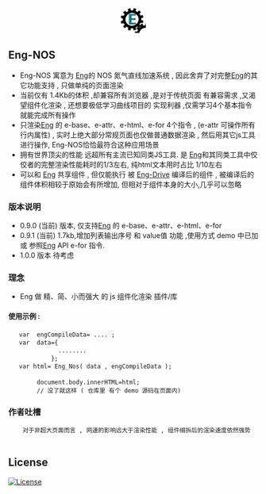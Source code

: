 <div align=center><img width="50" height="50" src="https://github.com/343830384/Eng/blob/master/img/80.png"/></div>


## Eng-NOS
   *  Eng-NOS 寓意为 [Eng](https://github.com/343830384/Eng)的 NOS 氮气直线加速系统 , 因此舍弃了对完整[Eng](https://github.com/343830384/Eng)的其它功能支持 , 只做单纯的页面渲染
   *  当前仅有 1.4Kb的体积 ,却兼容所有浏览器 ,是对于传统页面 有兼容需求 ,又渴望组件化渲染 , 还想要极低学习曲线项目的 实现利器  ,仅需学习4个基本指令就能完成所有操作
   *  只渲染[Eng](https://github.com/343830384/Eng) 的 e-base、e-attr、e-html、e-for 4个指令 , (e-attr 可操作所有行内属性) , 实时上绝大部分常规页面也仅做普通数据渲染 , 然后用其它js工具进行操作, Eng-NOS恰恰最符合这种应用场景
   *  拥有世界顶尖的性能 远超所有主流已知同类JS工具. 是 [Eng](https://github.com/343830384/Eng)和其同类工具中佼佼者的完整渲染性能耗时的1/3左右, 纯html文本用时占比 1/10左右
   *  可以和 [Eng](https://github.com/343830384/Eng) 共享组件 , 但仅能执行 被 [Eng-Drive](https://github.com/343830384/Eng-Drive) 编译后的组件 , 被编译后的组件体积相较于原始会有所增加, 但相对于组件本身的大小,几乎可以忽略

 ### 版本说明

   *  0.9.0 (当前) 版本, 仅支持[Eng](https://github.com/343830384/Eng) 的 e-base、e-attr、e-html、e-for 
   *  0.9.1 (当前) 1.7kb,增加列表输出序号 和 value值 功能 ,使用方式 demo 中已加 或 参照[Eng](https://github.com/343830384/Eng) API e-for 指令.
   *  1.0.0 版本 待考虑

### 理念

   * Eng 做 精、简、小而强大 的 js 组件化渲染 插件/库

#### 使用示例 : 
```
   var  engCompileData= .... ;
   var  data={
              ........
            };
   var html= Eng_Nos( data , engCompileData );
            
      	document.body.innerHTML=html;
      	// 没了就这样 ( 仓库里 有个 demo 源码在页面内)
```
### 作者吐槽
```
    对于非超大页面而言 , 网速的影响远大于渲染性能 , 组件细拆后的渲染速度依然强势 
     
```
## License

[![License](http://img.shields.io/badge/license-APACHE2-blue.svg)](LICENSE.txt)         